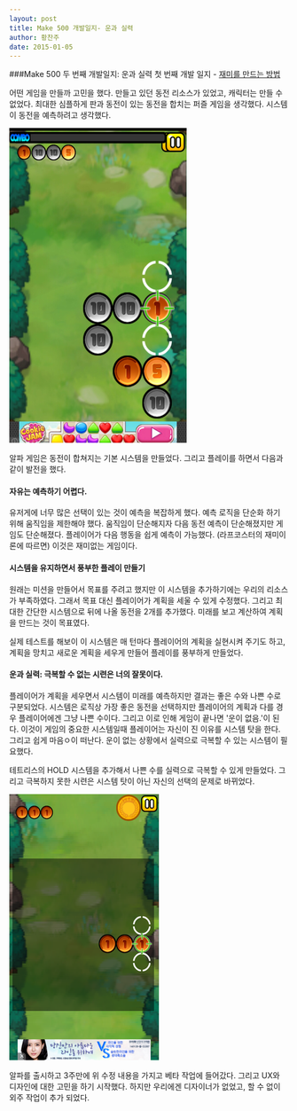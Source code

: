 ```yaml
---
layout: post
title: Make 500 개발일지- 운과 실력
author: 황찬주
date: 2015-01-05
---
```

###Make 500 두 번째 개발일지: 운과 실력
첫 번째 개발 일지 - [재미를 만드는 방법](http://boxnwhis.kr/2014/12/18/make500_log_1.html )

 어떤 게임을 만들까 고민을 했다.  만들고 있던 동전 리소스가 있었고, 캐릭터는 만들 수 없었다. 최대한 심플하게 판과 동전이 있는 동전을 합치는 퍼즐 게임을 생각했다. 시스템이 동전을 예측하려고 생각했다.

![개발 진행중 알파게임](/img/posts/2015-01-05-make500_log_2/make500_alpha.png)

알파 게임은 동전이 합쳐지는 기본 시스템을 만들었다. 그리고 플레이를 하면서 다음과 같이 발전을 했다.

#### 자유는 예측하기 어렵다.
 유저게에 너무 많은 선택이 있는 것이 예측을 복잡하게 했다. 예측 로직을 단순화 하기 위해 움직임을 제한해야 했다. 움직임이 단순해지자 다음 동전 예측이 단순해졌지만 게임도 단순해졌다. 플레이어가 다음 행동을 쉽게 예측이 가능했다. (라프코스터의 재미이론에 따르면) 이것은 재미없는 게임이다.

#### 시스템을 유지하면서 풍부한 플레이 만들기
 원래는 미션을 만들어서 목표를 주려고 했지만 이 시스템을 추가하기에는 우리의 리소스가 부족하였다. 그래서 목표 대신 플레이어가 계획을 세울 수 있게 수정했다. 그리고 최대한 간단한 시스템으로 뒤에 나올 동전을 2개를 추가했다. 미래를 보고 계산하여 계획을 만드는 것이 목표였다.
	
 실제 테스트를 해보이 이 시스템은 매 턴마다 플레이어의 계획을 실현시켜 주기도 하고, 계획을 망치고 새로운 계획을 세우게 만들어 플레이를 풍부하게 만들었다.

#### 운과 실력: 극복할 수 없는 시련은 너의 잘못이다. 
 플레이어가 계획을 세우면서 시스템이 미래를 예측하지만 결과는 좋은 수와 나쁜 수로 구분되었다. 시스템은 로직상 가장 좋은 동전을 선택하지만 플레이어의 계획과 다를 경우 플레이어에겐 그냥 나쁜 수이다. 그리고 이로 인해 게임이 끝나면 '운이 없음.'이 된다. 이것이 게임의 중요한 시스템일때 플레이어는 자신이 진 이유를 시스템 탓을 한다. 그리고 쉽게 마음ㅇ이 떠난다. 운이 없는 상황에서 실력으로 극복할 수 있는 시스템이 필요했다. 
	
 테트리스의 HOLD 시스템을 추가해서 나쁜 수를 실력으로 극복할 수 있게 만들었다. 그리고 극복하지 못한 시련은 시스템 탓이 아닌 자신의 선택의 문제로 바뀌었다.

![베타 게임](/img/posts/2015-01-05-make500_log_2/make500_beta.png)
		
알파를 출시하고 3주만에 위 수정 내용을 가지고 베타 작업에 들어갔다. 그리고 UX와 디자인에 대한 고민을 하기 시작했다. 하지만 우리에겐 디자이너가 없었고, 할 수 없이 외주 작업이 추가 되었다.
